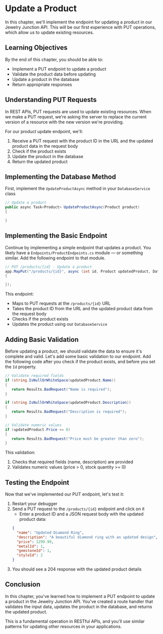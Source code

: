 # Update a Product

In this chapter, we'll implement the endpoint for updating a product in our Jewelry Junction API. This will be our first experience with PUT operations, which allow us to update existing resources.

## Learning Objectives

By the end of this chapter, you should be able to:
- Implement a PUT endpoint to update a product
- Validate the product data before updating
- Update a product in the database
- Return appropriate responses

## Understanding PUT Requests

In REST APIs, PUT requests are used to update existing resources. When we make a PUT request, we're asking the server to replace the current version of a resource with the new version we're providing.

For our product update endpoint, we'll:
1. Receive a PUT request with the product ID in the URL and the updated product data in the request body
2. Check if the product exists
3. Update the product in the database
4. Return the updated product

## Implementing the Database Method

First, implement the `UpdateProductAsync` method in your `DatabaseService` class

```csharp
// Update a product
public async Task<Product> UpdateProductAsync(Product product)
{

}
```

## Implementing the Basic Endpoint

Continue by implementing a simple endpoint that updates a product. You likely have a `Endpoints/ProductEndpoints.cs` module — or something similar. Add the following endpoint to that module.

```csharp
// PUT /products/{id} - Update a product
app.MapPut("/products/{id}", async (int id, Product updatedProduct, DatabaseService db) =>
{

});
```

This endpoint:
- Maps to PUT requests at the `/products/{id}` URL
- Takes the product ID from the URL and the updated product data from the request body
- Checks if the product exists
- Updates the product using our `DatabaseService`

## Adding Basic Validation

Before updating a product, we should validate the data to ensure it's complete and valid. Let's add some basic validation to our endpoint. Add the following code after you check if the product exists, and before you set the `Id` property.

```csharp
// Validate required fields
if (string.IsNullOrWhiteSpace(updatedProduct.Name))
{
   return Results.BadRequest("Name is required");
}

if (string.IsNullOrWhiteSpace(updatedProduct.Description))
{
   return Results.BadRequest("Description is required");
}

// Validate numeric values
if (updatedProduct.Price <= 0)
{
   return Results.BadRequest("Price must be greater than zero");
}
```

This validation:
1. Checks that required fields (name, description) are provided
2. Validates numeric values (price > 0, stock quantity >= 0)

## Testing the Endpoint

Now that we've implemented our PUT endpoint, let's test it:

1. Restart your debugger
2. Send a PUT request to the `/products/{id}` endpoint and click on it
    - Enter a product ID and a JSON request body with the updated product data:
   ```json
   {
     "name": "Updated Diamond Ring",
     "description": "A beautiful diamond ring with an updated design",
     "price": 1299.99,
     "metalId": 1,
     "gemstoneId": 1,
     "styleId": 2
   }
   ```
3. You should see a 204 response with the updated product details

## Conclusion

In this chapter, you've learned how to implement a PUT endpoint to update a product in the Jewelry Junction API. You've created a route handler that validates the input data, updates the product in the database, and returns the updated product.

This is a fundamental operation in RESTful APIs, and you'll use similar patterns for updating other resources in your applications.

